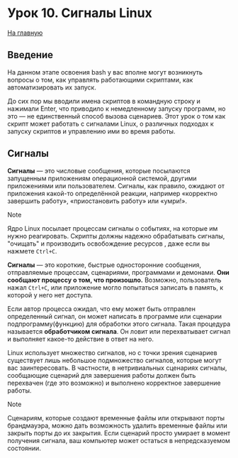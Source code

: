 # Урок 10. Сигналы Linux

[На главную](/mdk0401.github.io)

## Введение
На данном этапе освоения bash у вас вполне могут возникнуть вопросы о том, как управлять работающими скриптами, как автоматизировать их запуск.

До сих пор мы вводили имена скриптов в командную строку и нажимали Enter, что приводило к немедленному запуску программ, но это — не единственный способ вызова сценариев. Этот урок о том как скрипт может работать с сигналами Linux, о различных подходах к запуску скриптов и управлению ими во время работы.


## Сигналы 
**Сигналы** — это числовые сообщения, которые посылаются запущенным приложениям операционной системой, другими приложениями или пользователем. Сигналы, как правило, ожидают от приложения какой-то определённой реакции, например «корректно завершить работу», «приостановить работу» или «умри!». 

> [!NOTE]
> Ядро Linux посылает процессам сигналы о событиях, на которые им нужно реагировать. Скрипты должны надежно обрабатывать сигналы, "очищать" и производить освобождение ресурсов , даже если вы нажмете ```Ctrl+C```. 

**Сигналы** — это короткие, быстрые односторонние сообщения, отправляемые процессам, сценариями, программами и демонами. **Они сообщают процессу о том, что произошло.** Возможно, пользователь нажал ```Ctrl+C```, или приложение могло попытаться записать в память, к которой у него нет доступа.

Если автор процесса ожидал, что ему может быть отправлен определенный сигнал, он может написать в программе или сценарии подпрограмму(функцию) для обработки этого сигнала. Такая процедура называется **обработчиком сигнала**. Он ловит или перехватывает сигнал и выполняет какое-то действие в ответ на него.

Linux использует множество сигналов, но с точки зрения сценариев существует лишь небольшое подмножество сигналов, которые могут вас заинтересовать. В частности, в нетривиальных сценариях сигналы, сообщающие сценарий для завершения работы должен быть перехвачен (где это возможно) и выполнено корректное завершение работы.

> [!NOTE]
> Сценариям, которые создают временные файлы или открывают порты брандмауэра, можно дать возможность удалить временные файлы или закрыть порты до их закрытия. Если сценарий просто умирает в момент получения сигнала, ваш компьютер может остаться в непредсказуемом состоянии.

